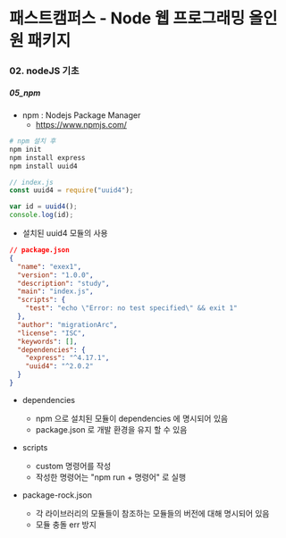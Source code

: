 # 패스트캠퍼스 - Node 웹 프로그래밍 올인원 패키지

### 02. nodeJS 기초

##### 05_npm

* npm : Nodejs Package Manager
  * https://www.npmjs.com/



```bash
# npm 설치 후
npm init
npm install express
npm install uuid4
```



```javascript
// index.js
const uuid4 = require("uuid4");

var id = uuid4();
console.log(id);
```

* 설치된 uuid4 모듈의 사용





```json
// package.json
{
  "name": "exex1",
  "version": "1.0.0",
  "description": "study",
  "main": "index.js",
  "scripts": {
    "test": "echo \"Error: no test specified\" && exit 1"
  },
  "author": "migrationArc",
  "license": "ISC",
  "keywords": [],
  "dependencies": {
    "express": "^4.17.1",
    "uuid4": "^2.0.2"
  }
}
```

* dependencies
  * npm 으로 설치된 모듈이 dependencies 에 명시되어 있음
  * package.json 로 개발 환경을 유지 할 수 있음
* scripts
  * custom 명령어를 작성
  * 작성한 명령어는 "npm run + 명령어" 로 실행





* package-rock.json
  * 각 라이브러리의 모듈들이 참조하는 모듈들의 버전에 대해 명시되어 있음
  * 모듈 충돌 err 방지